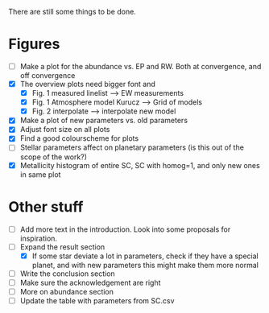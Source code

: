 There are still some things to be done.

# Figures

- [ ] Make a plot for the abundance vs. EP and RW. Both at convergence, and off convergence
- [x] The overview plots need bigger font and
    - [x] Fig. 1 measured linelist --> EW measurements
    - [x] Fig. 1 Atmosphere model Kurucz --> Grid of models
    - [x] Fig. 2 interpolate --> interpolate new model
- [x] Make a plot of new parameters vs. old parameters
- [x] Adjust font size on all plots
- [x] Find a good colourscheme for plots
- [ ] Stellar parameters affect on planetary parameters (is this out of the scope of the work?)
- [x] Metallicity histogram of entire SC, SC with homog=1, and only new ones in same plot

# Other stuff

- [ ] Add more text in the introduction. Look into some proposals for inspiration.
- [ ] Expand the result section
    - [x] If some star deviate a lot in parameters, check if they have a special planet, and
          with new parameters this might make them more normal
- [ ] Write the conclusion section
- [ ] Make sure the acknowledgement are right
- [ ] More on abundance section
- [ ] Update the table with parameters from SC.csv
